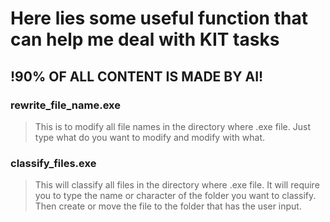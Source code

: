 # Here lies some useful function that can help me deal with KIT tasks

## !90% OF ALL CONTENT IS MADE BY AI!

### rewrite_file_name.exe
> This is to modify all file names in the directory where .exe file.
Just type what do you want to modify and modify with what.

### classify_files.exe
> This will classify all files in the directory where .exe file.
It will require you to type the name or character of the folder you want to classify.
Then create or move the file to the folder that has the user input.